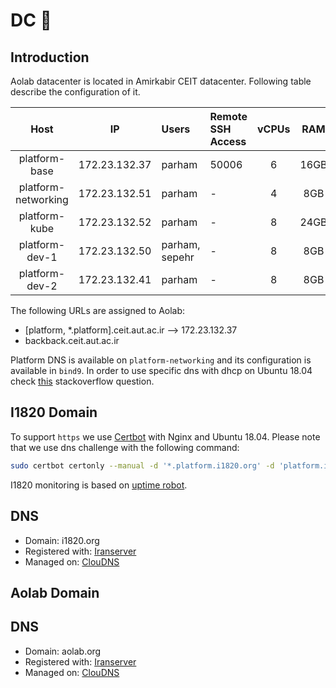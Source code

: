 # DC :wrench:
## Introduction
Aolab datacenter is located in Amirkabir CEIT datacenter. Following table describe the configuration of it.

| Host | IP | Users | Remote SSH Access | vCPUs | RAM | Name |
|:----:|:--:|:----- | :------------ | :----: | :---: | :---: |
| platform-base | 172.23.132.37 | parham | 50006 | 6 | 16GB | base.platform.site |
| platform-networking | 172.23.132.51 | parham | - | 4 | 8GB | ns.platform.site |
| platform-kube | 172.23.132.52 | parham | - | 8 | 24GB | kube.platform.site |
| platform-dev-1 | 172.23.132.50 | parham, sepehr | - | 8 | 8GB | dev1.platform.site |
| platform-dev-2 | 172.23.132.41 | parham | - | 8 | 8GB | dev2.platform.site |

The following URLs are assigned to Aolab:

- [platform, *.platform].ceit.aut.ac.ir --> 172.23.132.37
- backback.ceit.aut.ac.ir

Platform DNS is available on `platform-networking` and its configuration is available in `bind9`.
In order to use specific dns with dhcp on Ubuntu 18.04 check [this](https://askubuntu.com/questions/1001241/can-netplan-configured-nameservers-supersede-not-merge-with-the-dhcp-nameserve) stackoverflow question.

## I1820 Domain

To support `https` we use [Certbot](https://certbot.eff.org/docs/using.html#manual) with Nginx and Ubuntu 18.04.
Please note that we use dns challenge with the following command:

```sh
sudo certbot certonly --manual -d '*.platform.i1820.org' -d 'platform.i1820.org' --preferred-challenges dns
```

I1820 monitoring is based on [uptime robot](https://uptimerobot.com).

## DNS
- Domain: i1820.org
- Registered with: [Iranserver](https://iranserver.com)
- Managed on: [ClouDNS](https://asia.cloudns.net)

## Aolab Domain

## DNS
- Domain: aolab.org
- Registered with: [Iranserver](https://iranserver.com)
- Managed on: [ClouDNS](https://asia.cloudns.net)
